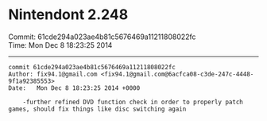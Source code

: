 # Nintendont 2.248
Commit: 61cde294a023ae4b81c5676469a11211808022fc  
Time: Mon Dec 8 18:23:25 2014   

-----

```
commit 61cde294a023ae4b81c5676469a11211808022fc
Author: fix94.1@gmail.com <fix94.1@gmail.com@6acfca08-c3de-247c-4448-9f1a92385553>
Date:   Mon Dec 8 18:23:25 2014 +0000

    -further refined DVD function check in order to properly patch games, should fix things like disc switching again
```
